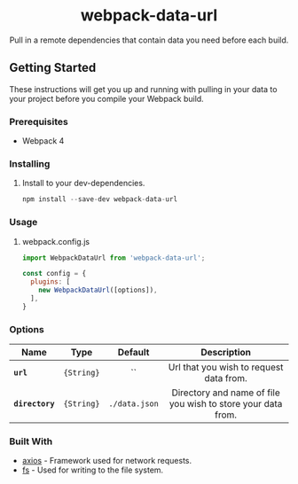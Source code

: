 <h1 align="center">webpack-data-url</h1>

<div align="center">
  Pull in a remote dependencies that contain data you need before each build.
</div>

## Getting Started
These instructions will get you up and running with pulling in your data to your project before you compile your Webpack build.

### **Prerequisites**
- Webpack 4

### **Installing**
1. Install to your dev-dependencies.
    ```javascript
    npm install --save-dev webpack-data-url
    ```

### **Usage**
1. webpack.config.js
    ```javascript
    import WebpackDataUrl from 'webpack-data-url';

    const config = {
      plugins: [
        new WebpackDataUrl([options]),
      ],
    }
    ```

### **Options**
|Name|Type|Default|Description|
|--|:--:|:--:|:--:|
|**`url`**| `{String}`| ``|Url that you wish to request data from.|
|**`directory`**| `{String}`|`./data.json`|Directory and name of file you wish to store your data from.|

### **Built With**
- [axios](https://github.com/axios/axios) - Framework used for network requests.
- [fs](https://nodejs.org/api/fs.html) - Used for writing to the file system.